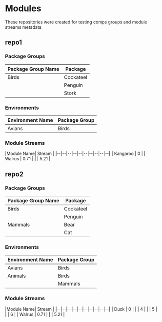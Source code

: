 # Modules
These repositories were created for testing comps groups and module streams metadata

## repo1

### Package Groups
| Package Group Name | Package |
|--|--|
| Birds | Cockateel |
|       | Penguin |
|       | Stork |

 ### Environments
| Environment Name | Package Group |
|--|--|
| Avians | Birds |

### Module Streams
|Module Name| Stream  |
|--|--|--|--|--|--|--|--|--|--|
| Kangaroo | 0 |
| Walrus | 0.71 |
|        | 5.21 |

## repo2

### Package Groups
| Package Group Name | Package |
|--|--|
| Birds | Cockateel |
|       | Penguin |
| Mammals | Bear |
|         | Cat |

 ### Environments
| Environment Name | Package Group |
|--|--|
| Avians | Birds |
| Animals | Birds |
|         | Mammals |

### Module Streams
|Module Name| Stream  |
|--|--|--|--|--|--|--|--|--|--|
| Duck | 0 |
|      | 4 |
|      | 5 |
|      | 6 |
| Walrus | 0.71 |
|        | 5.21 |
